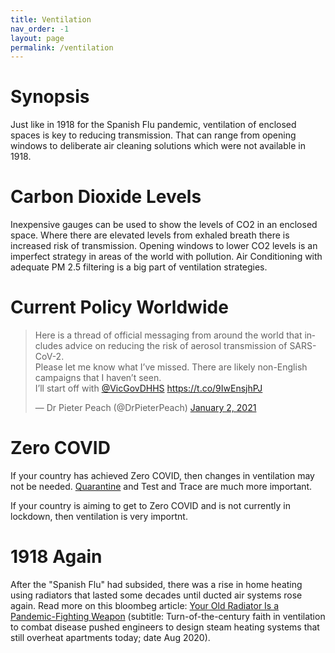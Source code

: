 ```yaml
---
title: Ventilation  
nav_order: -1
layout: page
permalink: /ventilation
---
```


# Synopsis

Just like in 1918 for the Spanish Flu pandemic, ventilation of enclosed spaces is key to reducing transmission. That can range from opening windows to deliberate air cleaning solutions which were not available in 1918.

# Carbon Dioxide Levels

Inexpensive gauges can be used to show the levels of CO2 in an enclosed space. Where there are elevated levels from exhaled breath there is increased risk of transmission. Opening windows to lower CO2 levels is an imperfect strategy in areas of the world with pollution. Air Conditioning with adequate PM 2.5 filtering is a big part of ventilation strategies.

# Current Policy Worldwide

<blockquote class="twitter-tweet"><p lang="en" dir="ltr">Here is a thread of official messaging from around the world that includes advice on reducing the risk of aerosol transmission of SARS-CoV-2. <br>Please let me know what I’ve missed. There are likely non-English campaigns that I haven’t seen.<br>I’ll start off with <a href="https://twitter.com/VicGovDHHS?ref_src=twsrc%5Etfw">@VicGovDHHS</a> <a href="https://t.co/9IwEnsjhPJ">https://t.co/9IwEnsjhPJ</a></p>&mdash; Dr Pieter Peach (@DrPieterPeach) <a href="https://twitter.com/DrPieterPeach/status/1345254794886144001?ref_src=twsrc%5Etfw">January 2, 2021</a></blockquote> <script async src="https://platform.twitter.com/widgets.js" charset="utf-8"></script>

# Zero COVID

If your country has achieved Zero COVID, then changes in ventilation may not be needed. [Quarantine](/quarantine) and Test and Trace are much more important. 

If your country is aiming to get to Zero COVID and is not currently in lockdown, then ventilation is very importnt. 

# 1918 Again

After the "Spanish Flu" had subsided, there was a rise in home heating using radiators that lasted some decades until ducted air systems rose again. Read more on this bloombeg article: [Your Old Radiator Is a Pandemic-Fighting Weapon](https://www.bloomberg.com/news/articles/2020-08-05/the-curious-history-of-steam-heat-and-pandemics) (subtitle: Turn-of-the-century faith in ventilation to combat disease pushed engineers to design steam heating systems that still overheat apartments today; date Aug 2020).